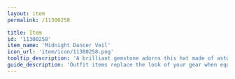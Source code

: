```yaml
---
layout: item
permalink: /11300258

title: Item
id: '11300258'
item_name: 'Midnight Dancer Veil'
icon_url: 'item/icon/11300258.png'
tooltip_description: 'A brilliant gemstone adorns this hat made of astonishingly soft fabric.'
guide_description: 'Outfit items replace the look of your gear when equipped.'
---
```

